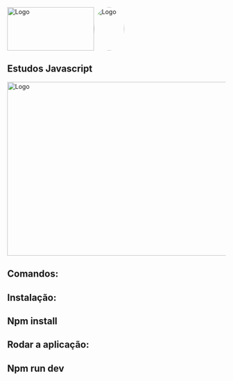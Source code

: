 <div style="display: flex; align-items: center;">
  <img src="https://github.com/abraao69/ApiRestful-teste/blob/main/logo.png" alt="Logo" width="200" height="100">
  <img src="https://github.com/abraao69/abraao69-portfolio-abraao/blob/master/testinho/portfolio/1679067787215.jpeg" alt="Logo" width="70" height="100" style="border-radius: 100%;">
</div>

## Estudos Javascript  

<img src="https://radicalhub.com/wp-content/uploads/2018/07/javascript.jpg" alt="Logo" width="700" height="400">  

## Comandos:
## Instalação:  
## Npm install
  
## Rodar a aplicação:

## Npm run dev
  

